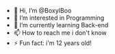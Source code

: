 - 👋 Hi, I’m @BoxyIBoo
- 👀 I’m interested in Programming
- 🌱 I’m currently learning Back-end
- 📫 How to reach me i don't know
- ⚡ Fun fact: i'm 12 years old!

<!---
BoxyIBoo/BoxyIBoo is a ✨ special ✨ repository because its `README.md` (this file) appears on your GitHub profile.
You can click the Preview link to take a look at your changes.
--->
